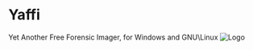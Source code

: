 # Yaffi
Yet Another Free Forensic Imager, for Windows and GNU\Linux
![Logo](https://github.com/tedsmith/yaffi/blob/master/Logo/YAFFILogo2.png)
